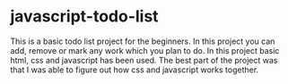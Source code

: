 # javascript-todo-list
This is a basic todo list project for the beginners. In this project you can add, remove or mark any work which you plan to do. In this project basic html, css and javascript has been used. The best part of the project was that I was able to figure out how css and javascript works together. 
